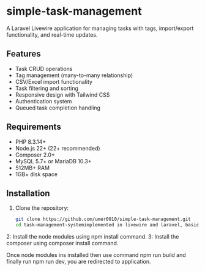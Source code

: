 # simple-task-management

A Laravel Livewire application for managing tasks with tags, import/export functionality, and real-time updates.

## Features

- Task CRUD operations
- Tag management (many-to-many relationship)
- CSV/Excel import functionality
- Task filtering and sorting
- Responsive design with Tailwind CSS
- Authentication system
- Queued task completion handling

## Requirements

- PHP 8.3.14+
- Node.js 22+ (22+ recommended)
- Composer 2.0+
- MySQL 5.7+ or MariaDB 10.3+
- 512MB+ RAM
- 1GB+ disk space

## Installation

1. Clone the repository:
   ```bash
   git clone https://github.com/umer0010/simple-task-management.git
   cd task-management-systemimplemented in livewire and laravel, basic crud operations and some advance functionality 
2: Install the node modules using npm install command.
3: Install the composer using  composer install command.

Once node modules ins installed then use command npm run build and finally run npm run dev, you are redirected to application. 
